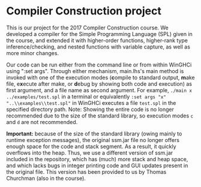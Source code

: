 # Compiler Construction project

This is our project for the 2017 Compiler Construction course.
We developed a compiler for the Simple Programming Language (SPL) given in the course, and extended it with higher-order functions, higher-rank type inference/checking, and nested functions with variable capture, as well as more minor changes.

Our code can be run either from the command line or from within WinGHCi using ":set args". Through either mechanism, main.lhs's main method is invoked with one of the execution modes (**c**ompile to standard output, **m**ake file, e**x**ecute after make, or **d**ebug by showing both code and execution) as first argument, and a file name as second argument. For example, `./main x ../examples/test.spl` in a terminal or equivalently `:set args "x" "..\\examples\\test.spl"` in WinGHCi executes a file `test.spl` in the specified directory path. Note: Showing the entire code is no longer recommended due to the size of the standard library, so execution modes `c` and `d` are not recommended.

**Important:** because of the size of the standard library (owing mainly to runtime exception messages), the original ssm.jar file no longer offers enough space for the code and stack segment. As a result, it quickly overflows into the heap. Thus, we use a different version of ssm.jar included in the repository, which has (much) more stack and heap space, and which lacks bugs in integer printing code and GUI updates present in the original file. This version has been provided to us by Thomas Churchman (also in the course).
